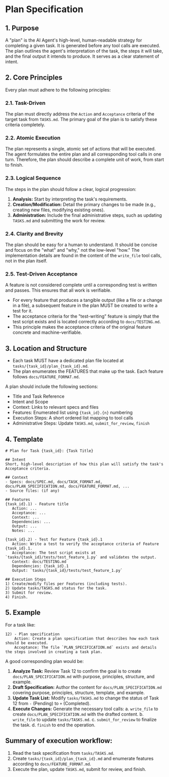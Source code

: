 # Plan Specification

## 1. Purpose
A "plan" is the AI Agent's high-level, human-readable strategy for completing a given task. It is generated before any tool calls are executed. The plan outlines the agent's interpretation of the task, the steps it will take, and the final output it intends to produce. It serves as a clear statement of intent.

## 2. Core Principles
Every plan must adhere to the following principles:

### 2.1. Task-Driven
The plan must directly address the `Action` and `Acceptance` criteria of the target task from `TASKS.md`. The primary goal of the plan is to satisfy these criteria completely.

### 2.2. Atomic Execution
The plan represents a single, atomic set of actions that will be executed. The agent formulates the entire plan and all corresponding tool calls in one turn. Therefore, the plan should describe a complete unit of work, from start to finish.

### 2.3. Logical Sequence
The steps in the plan should follow a clear, logical progression:
1. **Analysis:** Start by interpreting the task's requirements.
2. **Creation/Modification:** Detail the primary changes to be made (e.g., creating new files, modifying existing ones).
3. **Administration:** Include the final administrative steps, such as updating `TASKS.md` and submitting the work for review.

### 2.4. Clarity and Brevity
The plan should be easy for a human to understand. It should be concise and focus on the "what" and "why," not the low-level "how." The implementation details are found in the content of the `write_file` tool calls, not in the plan itself.

### 2.5. Test-Driven Acceptance
A feature is not considered complete until a corresponding test is written and passes. This ensures that all work is verifiable.
- For every feature that produces a tangible output (like a file or a change in a file), a subsequent feature in the plan MUST be created to write a test for it.
- The acceptance criteria for the "test-writing" feature is simply that the test script exists and is located correctly according to `docs/TESTING.md`.
- This principle makes the acceptance criteria of the original feature concrete and machine-verifiable.

## 3. Location and Structure
- Each task MUST have a dedicated plan file located at `tasks/{task_id}/plan_{task_id}.md`.
- The plan enumerates the FEATURES that make up the task. Each feature follows `docs/FEATURE_FORMAT.md`.

A plan should include the following sections:
- Title and Task Reference
- Intent and Scope
- Context: Links to relevant specs and files
- Features: Enumerated list using `{task_id}.{n}` numbering
- Execution Steps: A short ordered list mapping to tool calls
- Administrative Steps: Update `TASKS.md`, `submit_for_review`, `finish`

## 4. Template

```
# Plan for Task {task_id}: {Task Title}

## Intent
Short, high-level description of how this plan will satisfy the task's Acceptance criteria.

## Context
- Specs: docs/SPEC.md, docs/TASK_FORMAT.md, docs/PLAN_SPECIFICATION.md, docs/FEATURE_FORMAT.md, ...
- Source files: (if any)

## Features
{task_id}.1) - Feature title
   Action: ...
   Acceptance: ...
   Context: ...
   Dependencies: ...
   Output: ...
   Notes: ...

{task_id}.2) - Test for Feature {task_id}.1
   Action: Write a test to verify the acceptance criteria of Feature {task_id}.1.
   Acceptance: The test script exists at `tasks/{task_id}/tests/test_feature_1.py` and validates the output.
   Context: docs/TESTING.md
   Dependencies: {task_id}.1
   Output: `tasks/{task_id}/tests/test_feature_1.py`

## Execution Steps
1) Create/modify files per Features (including tests).
2) Update tasks/TASKS.md status for the task.
3) Submit for review.
4) Finish.
```

## 5. Example

For a task like:
```
12) - Plan specification
    Action: Create a plan specification that describes how each task should be executed.
    Acceptance: The file `PLAN_SPECIFICATION.md` exists and details the steps involved in creating a task plan.
```

A good corresponding plan would be:

1. **Analyze Task:** Review Task 12 to confirm the goal is to create `docs/PLAN_SPECIFICATION.md` with purpose, principles, structure, and example.
2. **Draft Specification:** Author the content for `docs/PLAN_SPECIFICATION.md` covering purpose, principles, structure, template, and example.
3. **Update Task List:** Modify `tasks/TASKS.md` to change the status of Task 12 from `-` (Pending) to `+` (Completed).
4. **Execute Changes:** Generate the necessary tool calls:
   a. `write_file` to create `docs/PLAN_SPECIFICATION.md` with the drafted content.
   b. `write_file` to update `tasks/TASKS.md`.
   c. `submit_for_review` to finalize the task.
   d. `finish` to end the operation.


## Summary of execution workflow:

1. Read the task specification from `tasks/TASKS.md`.
2. Create `tasks/{task_id}/plan_{task_id}.md` and enumerate features according to `docs/FEATURE_FORMAT.md`.
3. Execute the plan, update `TASKS.md`, submit for review, and finish.
